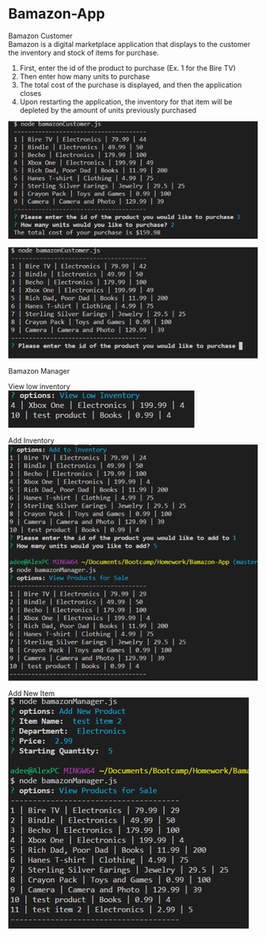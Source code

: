 # Bamazon-App

Bamazon Customer<br />
Bamazon is a digital marketplace application that displays to the customer the inventory and stock of items for purchase.

1. First, enter the id of the product to purchase (Ex. 1 for the Bire TV)
2. Then enter how many units to purchase
3. The total cost of the purchase is displayed, and then the application closes
4. Upon restarting the application, the inventory for that item will be depleted by the amount of units previously purchased


![](images/picture1.PNG "How To")

![](images/picture2.png "Updated inventory total")


Bamazon Manager

View low inventory<br />
![](images/lowinventory.PNG "Low Inventory")

Add Inventory<br />
![](images/addinventory.PNG "Add Inventory")

Add New Item<br />
![](images/additem.PNG "Add Item")

